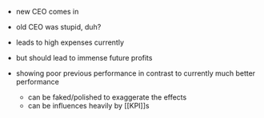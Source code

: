 - new CEO comes in
- old CEO was stupid, duh?

- leads to high expenses currently
- but should lead to immense future profits

- showing poor previous performance in contrast to currently much better performance
	- can be faked/polished to exaggerate the effects
	- can be influences heavily by [[KPI]]s